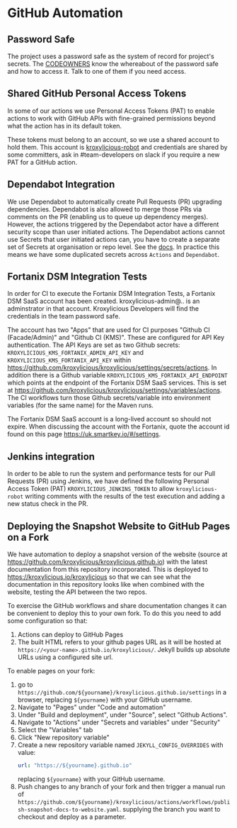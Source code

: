 # GitHub Automation

## Password Safe

The project uses a password safe as the system of record for project's secrets.  The [CODEOWNERS](./CODEOWNERS) know the
whereabout of the password safe and how to access it.  Talk to one of them if you need access.

## Shared GitHub Personal Access Tokens

In some of our actions we use Personal Access Tokens (PAT) to enable actions
to work with GitHub APIs with fine-grained permissions beyond what the action
has in its default token.

These tokens must belong to an account, so we use a shared account to hold them. This account
is [kroxylicious-robot](https://github.com/kroxylicious-robot) and credentials are shared by some committers, ask in #team-developers
on slack if you require a new PAT for a GitHub action.

## Dependabot Integration

We use Dependabot to automatically create Pull Requests (PR) upgrading dependencies. Dependabot is also allowed to merge
those PRs via comments on the PR (enabling us to queue up dependency merges). However, the actions triggered by the
Dependabot actor have a different security scope than user initiated actions. The Dependabot actions cannot use Secrets
that user initiated actions can, you have to create a separate set of Secrets at organisation or repo level. See the 
[docs](https://docs.github.com/en/code-security/dependabot/working-with-dependabot/configuring-access-to-private-registries-for-dependabot).
In practice this means we have some duplicated secrets across `Actions` and `Dependabot`.

## Fortanix DSM Integration Tests

In order for CI to execute the Fortanix DSM Integration Tests, a Fortanix DSM SaaS account has been created.  kroxylicious-admin@.. is an
adminstrator in that account.  Kroxylicious Developers will find the credentials in the team password safe.

The account has two "Apps" that are used for CI purposes "Github CI (Facade/Admin)"  and "Github CI (KMS)".  These are configured for API Key
authentication.    The API Keys are set as two Github secrets: `KROXYLICIOUS_KMS_FORTANIX_ADMIN_API_KEY` and `KROXYLICIOUS_KMS_FORTANIX_API_KEY`
within https://github.com/kroxylicious/kroxylicious/settings/secrets/actions.   In addition there is a Github variable `KROXYLICIOUS_KMS_FORTANIX_API_ENDPOINT`
which points at the endpoint of the Fortanix DSM SaaS services.  This is set at https://github.com/kroxylicious/kroxylicious/settings/variables/actions. The CI
workflows turn those Github secrets/variable into environment variables (for the same name) for the Maven runs.

The Fortanix DSM SaaS account is a long-lived account so should not expire.  When discussing the account with the Fortanix, quote the account id
found on this page https://uk.smartkey.io/#/settings.

## Jenkins integration

In order to be able to run the system and performance tests for our Pull Requests (PR) using Jenkins, we have defined the following Personal Access Token (PAT) 
`KROXYLICIOUS_JENKINS_TOKEN` to allow `kroxylicious-robot` writing comments with the results of the test execution and adding a new status check in the PR.

## Deploying the Snapshot Website to GitHub Pages on a Fork

We have automation to deploy a snapshot version of the website (source at https://github.com/kroxylicious/kroxylicious.github.io) with the latest documentation
from this repository incorporated. This is deployed to https://kroxylicious.io/kroxylicious so that we can see what the documentation in this repository looks
like when combined with the website, testing the API between the two repos.

To exercise the GitHub workflows and share documentation changes it can be convenient to deploy this to your own fork. To do this you need to add some configuration
so that:
1. Actions can deploy to GitHub Pages
2. The built HTML refers to your github pages URL as it will be hosted at `https://<your-name>.github.io/kroxylicious/`. Jekyll builds up absolute URLs using a
   configured site url.

To enable pages on your fork:
1. go to `https://github.com/${yourname}/kroxylicious.github.io/settings` in a browser, replacing `${yourname}` with your GitHub username.
2. Navigate to "Pages" under "Code and automation"
3. Under "Build and deployment", under "Source", select "Github Actions".
4. Navigate to "Actions" under "Secrets and variables" under "Security"
5. Select the "Variables" tab
6. Click "New repository variable"
7. Create a new repository variable named `JEKYLL_CONFIG_OVERRIDES` with value:
   ```yaml
   url: "https://${yourname}.github.io"
   ```
   replacing `${yourname}` with your GitHub username.
8. Push changes to any branch of your fork and then trigger a manual run of `https://github.com/${yourname}/kroxylicious/actions/workflows/publish-snapshot-docs-to-website.yaml`.
   supplying the branch you want to checkout and deploy as a parameter. 
